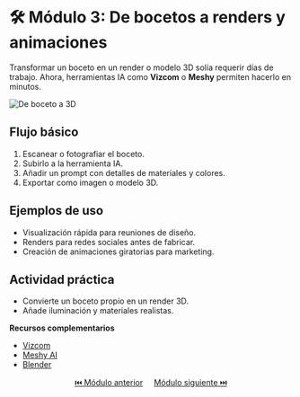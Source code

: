 # 🛠️ Módulo 3: De bocetos a renders y animaciones

Transformar un boceto en un render o modelo 3D solía requerir días de trabajo. Ahora, herramientas IA como **Vizcom** o **Meshy** permiten hacerlo en minutos.

![De boceto a 3D](/diseno_avanzado/stuff/sketch_to_3d.png)

## Flujo básico
1. Escanear o fotografiar el boceto.
2. Subirlo a la herramienta IA.
3. Añadir un prompt con detalles de materiales y colores.
4. Exportar como imagen o modelo 3D.

## Ejemplos de uso
- Visualización rápida para reuniones de diseño.
- Renders para redes sociales antes de fabricar.
- Creación de animaciones giratorias para marketing.

## Actividad práctica
- Convierte un boceto propio en un render 3D.
- Añade iluminación y materiales realistas.

**Recursos complementarios**
- [Vizcom](https://www.vizcom.ai)
- [Meshy AI](https://www.meshy.ai)
- [Blender](https://www.blender.org)

<p align="center">
  <a href="https://hugocnl11.github.io/Formacion-interna-Navima/oficina_avanzado/modulo_2.html">⏮️ Módulo anterior</a> &nbsp;&nbsp;&nbsp;
  <a href="https://hugocnl11.github.io/Formacion-interna-Navima/oficina_avanzado/modulo_4.html">Módulo siguiente ⏭️</a>
</p>